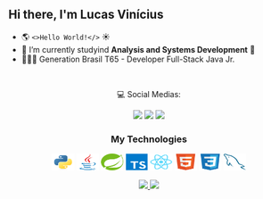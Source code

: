 ## Hi there, I'm Lucas Vinícius

- 🌎 `<>Hello World!</>` ☀️
- 🔭 I’m currently studyind <b>Analysis and Systems Development</b> 🌱
- 👨🏽‍💻 Generation Brasil T65 - Developer Full-Stack Java Jr.


<br>


<div align="center">
  <p>💻 Social Medias:</p>
<p>
  <a href="https://discordapp.com/users/lvlucao" target="_blank"><img src="https://img.shields.io/badge/Discord-7289DA?style=for-the-badge&logo=discord&logoColor=white" target="_blank"></a> 
  <a href = "mailto:lucasbarbato80@gmail.com"><img src="https://img.shields.io/badge/-Gmail-%23333?style=for-the-badge&logo=gmail&logoColor=white" target="_blank"></a>
  <a href="https://www.linkedin.com/in/lucasbarbato/" target="_blank"><img src="https://img.shields.io/badge/-LinkedIn-%230077B5?style=for-the-badge&logo=linkedin&logoColor=white" target="_blank"></a> 
</p>
<h3>My Technologies</h3>
  <div style="display: inline_block">
    <img align="center" alt="Lucas-Python" height="30" width="40" src="https://raw.githubusercontent.com/devicons/devicon/master/icons/python/python-original.svg">
    <img align="center" alt="Lucas-Java" width="40" height="30" src="https://raw.githubusercontent.com/devicons/devicon/master/icons/java/java-original.svg"  />
    <img align="center" alt="Lucas-Spring" height="30" width="40" src="https://raw.githubusercontent.com/devicons/devicon/master/icons/spring/spring-original.svg">
    <img align="center" alt="Lucas-Ts" height="30" width="40" src="https://raw.githubusercontent.com/devicons/devicon/master/icons/typescript/typescript-plain.svg">
    <img align="center" alt="Lucas-React" height="30" width="40" src="https://raw.githubusercontent.com/devicons/devicon/master/icons/react/react-original.svg">
    <img align="center" alt="Lucas-HTML" height="30" width="40" src="https://raw.githubusercontent.com/devicons/devicon/master/icons/html5/html5-original.svg">
    <img align="center" alt="Lucas-CSS" height="30" width="40" src="https://raw.githubusercontent.com/devicons/devicon/master/icons/css3/css3-original.svg">
    <img align="center" alt="Lucas-Mysql" height="30" width="40" src="https://raw.githubusercontent.com/devicons/devicon/master/icons/mysql/mysql-plain.svg">
  </div>
<br>

  <div>
    <a href="https://github.com/lucaolv">
    <img height="180em" src="https://github-readme-stats.vercel.app/api/top-langs/?username=lucaolv&layout=compact&langs_count=7&theme=algolia"/>
    <img height="180em" src="https://github-readme-stats.vercel.app/api?username=lucaolv&show_icons=true&theme=algolia&include_all_commits=true&count_private=true"/>
  </div>
</div>

